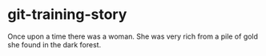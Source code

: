 # git-training-story

Once upon a time there was a woman. She was very rich from a pile of gold she found in the dark forest.
